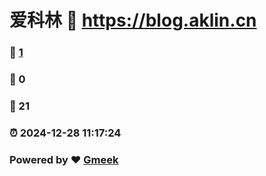 # 爱科林 :link: https://blog.aklin.cn 
### :page_facing_up: [1](https://blog.aklin.cn/tag.html) 
### :speech_balloon: 0 
### :hibiscus: 21 
### :alarm_clock: 2024-12-28 11:17:24 
### Powered by :heart: [Gmeek](https://github.com/Meekdai/Gmeek)
